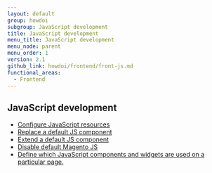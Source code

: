 ```yaml
---
layout: default
group: howdoi
subgroup: JavaScript development
title: JavaScript development
menu_title: JavaScript development
menu_node: parent
menu_order: 1
version: 2.1
github_link: howdoi/frontend/front-js.md
functional_areas:
  - Frontend
---
```


## JavaScript development
- <a href="{{page.baseurl}}/javascript-dev-guide/javascript/js-resources.html">Configure JavaScript resources</a>
- <a href="{{page.baseurl}}/javascript-dev-guide/javascript/custom_js.html#js_replace">Replace a default JS component</a>
- <a href="{{page.baseurl}}/javascript-dev-guide/javascript/custom_js.html#extend_js">Extend a default JS component</a>
- <a href="{{page.baseurl}}/javascript-dev-guide/javascript/custom_js.html#disable_default_js">Disable default Magento JS</a>
- <a href="{{page.baseurl}}/javascript-dev-guide/javascript/js_debug.html">Define which JavaScript components and widgets are used on a particular page.</a>
